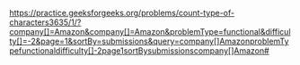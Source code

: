 https://practice.geeksforgeeks.org/problems/count-type-of-characters3635/1/?company[]=Amazon&company[]=Amazon&problemType=functional&difficulty[]=-2&page=1&sortBy=submissions&query=company[]AmazonproblemTypefunctionaldifficulty[]-2page1sortBysubmissionscompany[]Amazon#